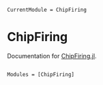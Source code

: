 ```@meta
CurrentModule = ChipFiring
```

# ChipFiring

Documentation for [ChipFiring.jl](https://github.com/vincentxwang/ChipFiring.jl).

```@index
```

```@autodocs
Modules = [ChipFiring]
```